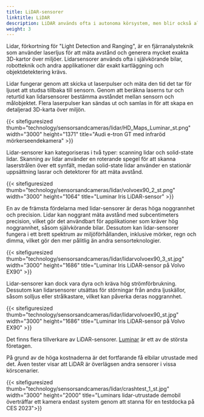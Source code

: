 ```yaml
---
title: LiDAR-sensorer
linktitle: LiDAR
description: LiDAR används ofta i autonoma körsystem, men blir också allt vanligare i ADAS-funktioner.
weight: 3
---
```

<!-- markdownlint-disable MD033 -->

Lidar, förkortning för "Light Detection and Ranging", är en fjärranalysteknik som använder laserljus för att mäta avstånd och generera mycket exakta 3D-kartor över miljöer. Lidarsensorer används ofta i självkörande bilar, robotteknik och andra applikationer där exakt kartläggning och objektdetektering krävs.

Lidar fungerar genom att skicka ut laserpulser och mäta den tid det tar för ljuset att studsa tillbaka till sensorn. Genom att beräkna laserns tur och returtid kan lidarsensorer bestämma avståndet mellan sensorn och målobjektet. Flera laserpulser kan sändas ut och samlas in för att skapa en detaljerad 3D-karta över miljön.

{{< sitefiguresized thumb="technology/sensorsandcameras/lidar/HD_Maps_Luminar_st.png" width="3000" height="1371" title="Audi e-tron GT med infraröd mörkerseendekamera" >}}

Lidar-sensorer kan kategoriseras i två typer: scanning lidar och solid-state lidar. Skanning av lidar använder en roterande spegel för att skanna laserstrålen över ett synfält, medan solid-state lidar använder en stationär uppsättning lasrar och detektorer för att mäta avstånd.

{{< sitefiguresized thumb="technology/sensorsandcameras/lidar/volvoex90_2_st.png" width="3000" height="1064" title="Luminar Iris LiDAR-sensor" >}}

En av de främsta fördelarna med lidar-sensorer är deras höga noggrannhet och precision. Lidar kan noggrant mäta avstånd med subcentimeters precision, vilket gör det användbart för applikationer som kräver hög noggrannhet, såsom självkörande bilar. Dessutom kan lidar-sensorer fungera i ett brett spektrum av miljöförhållanden, inklusive mörker, regn och dimma, vilket gör den mer pålitlig än andra sensorteknologier.

{{< sitefiguresized thumb="technology/sensorsandcameras/lidar/lidarvolvoex90_3_st.jpg" width="3000" height="1686" title="Luminar Iris LiDAR-sensor på Volvo EX90" >}}

Lidar-sensorer kan dock vara dyra och kräva hög strömförbrukning. Dessutom kan lidarsensorer utsättas för störningar från andra ljuskällor, såsom solljus eller strålkastare, vilket kan påverka deras noggrannhet.

{{< sitefiguresized thumb="technology/sensorsandcameras/lidar/lidarvolvoex90_st.jpg" width="3000" height="1686" title="Luminar Iris LiDAR-sensor på Volvo EX90" >}}

Det finns flera tillverkare av LiDAR-sensorer. [Luminar](https://www.luminartech.com/technology#iris) är ett av de största företagen.

På grund av de höga kostnaderna är det fortfarande få elbilar utrustade med det. Även tester visar att LiDAR är överlägsen andra sensorer i vissa körscenarier.

{{< sitefiguresized thumb="technology/sensorsandcameras/lidar/crashtest_1_st.jpg" width="3000" height="2000" title="Luminars lidar-utrustade demobil överträffar ett kamera endast system genom att stanna för en testdocka på CES 2023">}}